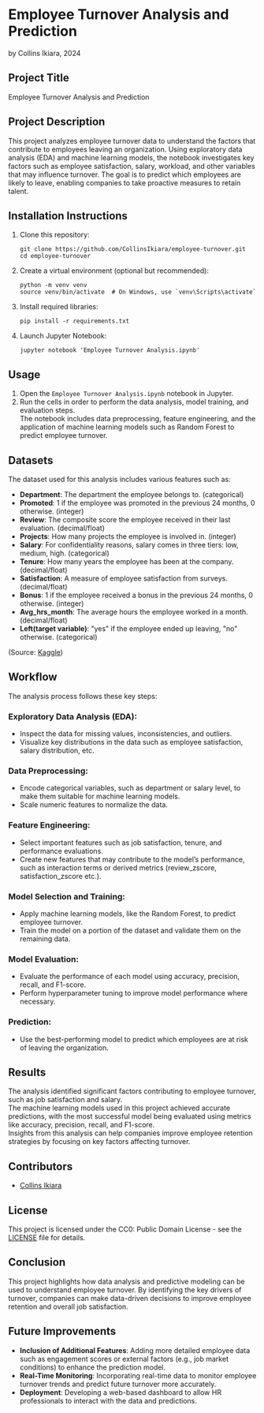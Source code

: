 # Employee Turnover Analysis and Prediction  
by Collins Ikiara, 2024  

## Project Title  
Employee Turnover Analysis and Prediction  

## Project Description  
This project analyzes employee turnover data to understand the factors that contribute to employees leaving an organization. Using exploratory data analysis (EDA) and machine learning models, the notebook investigates key factors such as employee satisfaction, salary, workload, and other variables that may influence turnover. The goal is to predict which employees are likely to leave, enabling companies to take proactive measures to retain talent.

## Installation Instructions
1. Clone this repository:
   ```
   git clone https://github.com/CollinsIkiara/employee-turnover.git  
   cd employee-turnover  
   ```
2. Create a virtual environment (optional but recommended):
   ```
   python -m venv venv
   source venv/bin/activate  # On Windows, use `venv\Scripts\activate`
   ```
3. Install required libraries:
   ```
   pip install -r requirements.txt
   ```
4. Launch Jupyter Notebook:
   ```
   jupyter notebook 'Employee Turnover Analysis.ipynb'
   ```

## Usage  
1. Open the `Employee Turnover Analysis.ipynb` notebook in Jupyter.  
2. Run the cells in order to perform the data analysis, model training, and evaluation steps.  
   The notebook includes data preprocessing, feature engineering, and the application of machine learning models such as Random Forest to 
   predict employee turnover.

## Datasets  
The dataset used for this analysis includes various features such as:  
- **Department**: The department the employee belongs to. (categorical)  
- **Promoted**: 1 if the employee was promoted in the previous 24 months, 0 otherwise. (integer)  
- **Review**: The composite score the employee received in their last evaluation. (decimal/float)  
- **Projects**: How many projects the employee is involved in. (integer)  
- **Salary**: For confidentiality reasons, salary comes in three tiers: low, medium, high. (categorical)  
- **Tenure**: How many years the employee has been at the company. (decimal/float)  
- **Satisfaction**: A measure of employee satisfaction from surveys. (decimal/float)  
- **Bonus**: 1 if the employee received a bonus in the previous 24 months, 0 otherwise. (integer)  
- **Avg_hrs_month**: The average hours the employee worked in a month. (decimal/float)  
- **Left(target variable)**: "yes" if the employee ended up leaving, "no" otherwise. (categorical)

(Source: [Kaggle](https://www.kaggle.com/datasets/marikastewart/employee-turnover?resource=download))

## Workflow
The analysis process follows these key steps:

### Exploratory Data Analysis (EDA):
- Inspect the data for missing values, inconsistencies, and outliers.
- Visualize key distributions in the data such as employee satisfaction, salary distribution, etc.

### Data Preprocessing:
- Encode categorical variables, such as department or salary level, to make them suitable for machine learning models.
- Scale numeric features to normalize the data.

### Feature Engineering:
- Select important features such as job satisfaction, tenure, and performance evaluations.
- Create new features that may contribute to the model’s performance, such as interaction terms or derived metrics (review_zscore, 
  satisfaction_zscore etc.).

### Model Selection and Training:
- Apply machine learning models, like the Random Forest, to predict employee turnover.
- Train the model on a portion of the dataset and validate them on the remaining data.

### Model Evaluation:
- Evaluate the performance of each model using accuracy, precision, recall, and F1-score.
- Perform hyperparameter tuning to improve model performance where necessary.

### Prediction:
- Use the best-performing model to predict which employees are at risk of leaving the organization.


## Results  
The analysis identified significant factors contributing to employee turnover, such as job satisfaction and salary.  
The machine learning models used in this project achieved accurate predictions, with the most successful model being evaluated using metrics like accuracy, precision, recall, and F1-score.  
Insights from this analysis can help companies improve employee retention strategies by focusing on key factors affecting turnover.

## Contributors
- [Collins Ikiara](https://github.com/CollinsIkiara)

## License
This project is licensed under the CC0: Public Domain License - see the [LICENSE](LICENSE) file for details.

## Conclusion  
This project highlights how data analysis and predictive modeling can be used to understand employee turnover. By identifying the key drivers of turnover, companies can make data-driven decisions to improve employee retention and overall job satisfaction.

## Future Improvements  
- **Inclusion of Additional Features**: Adding more detailed employee data such as engagement scores or external factors (e.g., job market conditions) to enhance the prediction model.  
- **Real-Time Monitoring**: Incorporating real-time data to monitor employee turnover trends and predict future turnover more accurately.  
- **Deployment**: Developing a web-based dashboard to allow HR professionals to interact with the data and predictions.
